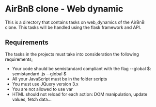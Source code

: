 # AirBnB clone - Web dynamic
This is a directory that contains tasks on web_dynamics of the AirBnB clone. This tasks will be handled using the flask framework and API.

## Requirements
The tasks in the projects must take into consideration the following requirements;
- Your code should be semistandard compliant with the flag --global $: semistandard .js --global $
- All your JavaScript must be in the folder scripts
- You must use JQuery version 3.x
- You are not allowed to use var
- HTML should not reload for each action: DOM manipulation, update values, fetch data…
